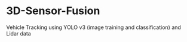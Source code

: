 # 3D-Sensor-Fusion
Vehicle Tracking using YOLO v3 (image training and classification) and Lidar data
